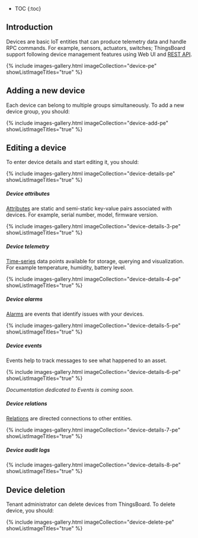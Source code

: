 * TOC
{:toc}

## Introduction

Devices are basic IoT entities that can produce telemetry data and handle RPC commands. For example, sensors, actuators, switches;
ThingsBoard support following device management features using Web UI and [REST API](/docs/{{docsPrefix}}reference/rest-api/).

{% include images-gallery.html imageCollection="device-pe" showListImageTitles="true" %}

## Adding a new device

Each device can belong to multiple groups simultaneously. To add a new device group, you should:

{% include images-gallery.html imageCollection="device-add-pe" showListImageTitles="true" %}

## Editing a device

To enter device details and start editing it, you should:

{% include images-gallery.html imageCollection="device-details-pe" showListImageTitles="true" %}

##### Device attributes

[Attributes](/docs/{{docsPrefix}}user-guide/attributes/) are static and semi-static key-value pairs associated with devices.
For example, serial number, model, firmware version.

{% include images-gallery.html imageCollection="device-details-3-pe" showListImageTitles="true" %}

##### Device telemetry

[Time-series](/docs/{{docsPrefix}}user-guide/telemetry/) data points available for storage, querying and visualization. For example temperature, humidity, battery level.

{% include images-gallery.html imageCollection="device-details-4-pe" showListImageTitles="true" %}

##### Device alarms

[Alarms](/docs/{{docsPrefix}}user-guide/alarms/) are events that identify issues with your devices.

{% include images-gallery.html imageCollection="device-details-5-pe" showListImageTitles="true" %}

##### Device events

Events help to track messages to see what happened to an asset.

{% include images-gallery.html imageCollection="device-details-6-pe" showListImageTitles="true" %}

_Documentation dedicated to Events is coming soon._

##### Device relations

[Relations](/docs/{{docsPrefix}}user-guide/entities-and-relations/#relations) are directed connections to other entities.

{% include images-gallery.html imageCollection="device-details-7-pe" showListImageTitles="true" %}

##### Device audit logs

{% include images-gallery.html imageCollection="device-details-8-pe" showListImageTitles="true" %}

## Device deletion

Tenant administrator can delete devices from ThingsBoard. To delete device, you should:

{% include images-gallery.html imageCollection="device-delete-pe" showListImageTitles="true" %}
